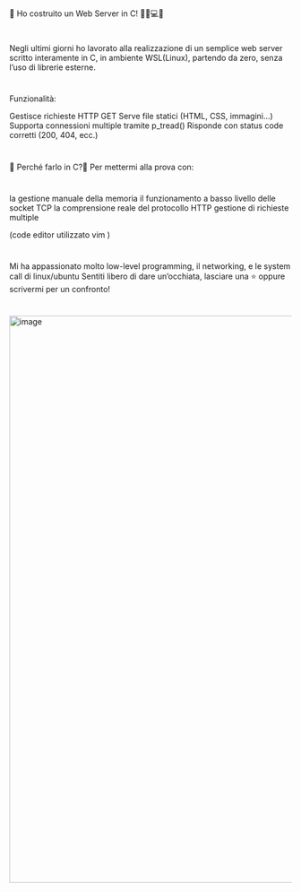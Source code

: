 
🚀 Ho costruito un Web Server in C! 🚀🌐💻🚀
#
Negli ultimi giorni ho lavorato alla realizzazione di un semplice web server scritto interamente in C, 
in ambiente WSL(Linux), partendo da zero, senza l’uso di librerie esterne.
#
Funzionalità:

Gestisce richieste HTTP GET
Serve file statici (HTML, CSS, immagini…)
Supporta connessioni multiple tramite p_tread()
Risponde con status code corretti (200, 404, ecc.)
#
🚀 Perché farlo in C?🚀
Per mettermi alla prova con:
#
la gestione manuale della memoria
il funzionamento a basso livello delle socket TCP
la comprensione reale del protocollo HTTP
gestione di richieste multiple 
 
(code editor utilizzato vim )
#
Mi ha appassionato molto low-level programming, il networking, e le system call di linux/ubuntu 
Sentiti libero di dare un’occhiata, lasciare una ⭐ oppure scrivermi per un confronto!
#
<img width="1887" height="1012" alt="image" src="https://github.com/user-attachments/assets/ce55bc1d-7bd4-4bf1-bf7f-d08c86f1bbe4" />

